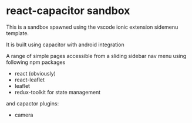 # react-capacitor sandbox

This is a sandbox spawned using the vscode ionic extension sidemenu template.

It is built using capacitor with android integration

A range of simple pages accessible from a sliding sidebar nav menu using following npm packages

- react (obviously)
- react-leaflet
- leaflet
- redux-toolkit for state management

and capactor plugins:

- camera
